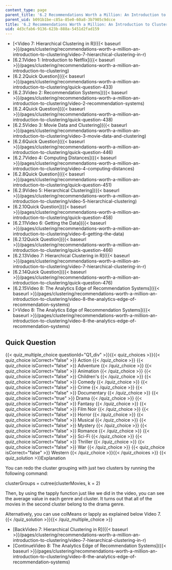 ```yaml
---
content_type: page
parent_title: '6.2 Recommendations Worth a Million: An Introduction to Clustering '
parent_uid: b091b1be-c85a-85e0-60a8-3b7905c9dcce
title: '6.2 Recommendations Worth a Million: An Introduction to Clustering '
uid: 4d3cfab6-9136-623b-888a-5451d2fad159
---
```


*   [<Video 7: Hierarchical Clustering in R]({{< baseurl >}}/pages/clustering/recommendations-worth-a-million-an-introduction-to-clustering/video-7-hierarchical-clustering-in-r)
*   [6.2.1Video 1: Introduction to Netflix]({{< baseurl >}}/pages/clustering/recommendations-worth-a-million-an-introduction-to-clustering)
*   [6.2.2Quick Question]({{< baseurl >}}/pages/clustering/recommendations-worth-a-million-an-introduction-to-clustering/quick-question-433)
*   [6.2.3Video 2: Recommendation Systems]({{< baseurl >}}/pages/clustering/recommendations-worth-a-million-an-introduction-to-clustering/video-2-recommendation-systems)
*   [6.2.4Quick Question]({{< baseurl >}}/pages/clustering/recommendations-worth-a-million-an-introduction-to-clustering/quick-question-438)
*   [6.2.5Video 3: Movie Data and Clustering]({{< baseurl >}}/pages/clustering/recommendations-worth-a-million-an-introduction-to-clustering/video-3-movie-data-and-clustering)
*   [6.2.6Quick Question]({{< baseurl >}}/pages/clustering/recommendations-worth-a-million-an-introduction-to-clustering/quick-question-446)
*   [6.2.7Video 4: Computing Distances]({{< baseurl >}}/pages/clustering/recommendations-worth-a-million-an-introduction-to-clustering/video-4-computing-distances)
*   [6.2.8Quick Question]({{< baseurl >}}/pages/clustering/recommendations-worth-a-million-an-introduction-to-clustering/quick-question-451)
*   [6.2.9Video 5: Hierarchical Clustering]({{< baseurl >}}/pages/clustering/recommendations-worth-a-million-an-introduction-to-clustering/video-5-hierarchical-clustering)
*   [6.2.10Quick Question]({{< baseurl >}}/pages/clustering/recommendations-worth-a-million-an-introduction-to-clustering/quick-question-458)
*   [6.2.11Video 6: Getting the Data]({{< baseurl >}}/pages/clustering/recommendations-worth-a-million-an-introduction-to-clustering/video-6-getting-the-data)
*   [6.2.12Quick Question]({{< baseurl >}}/pages/clustering/recommendations-worth-a-million-an-introduction-to-clustering/quick-question-466)
*   [6.2.13Video 7: Hierarchical Clustering in R]({{< baseurl >}}/pages/clustering/recommendations-worth-a-million-an-introduction-to-clustering/video-7-hierarchical-clustering-in-r)
*   [6.2.14Quick Question]({{< baseurl >}}/pages/clustering/recommendations-worth-a-million-an-introduction-to-clustering/quick-question-476)
*   [6.2.15Video 8: The Analytics Edge of Recommendation Systems]({{< baseurl >}}/pages/clustering/recommendations-worth-a-million-an-introduction-to-clustering/video-8-the-analytics-edge-of-recommendation-systems)
*   [\>Video 8: The Analytics Edge of Recommendation Systems]({{< baseurl >}}/pages/clustering/recommendations-worth-a-million-an-introduction-to-clustering/video-8-the-analytics-edge-of-recommendation-systems)

Quick Question
--------------

{{< quiz_multiple_choice questionId="Q1_div" >}}{{< quiz_choices >}}{{< quiz_choice isCorrect="false" >}}&nbsp;Action&nbsp;{{< /quiz_choice >}}
{{< quiz_choice isCorrect="false" >}}&nbsp;Adventure&nbsp;{{< /quiz_choice >}}
{{< quiz_choice isCorrect="false" >}}&nbsp;Animation&nbsp;{{< /quiz_choice >}}
{{< quiz_choice isCorrect="false" >}}&nbsp;Children's&nbsp;{{< /quiz_choice >}}
{{< quiz_choice isCorrect="false" >}}&nbsp;Comedy&nbsp;{{< /quiz_choice >}}
{{< quiz_choice isCorrect="false" >}}&nbsp;Crime&nbsp;{{< /quiz_choice >}}
{{< quiz_choice isCorrect="false" >}}&nbsp;Documentary&nbsp;{{< /quiz_choice >}}
{{< quiz_choice isCorrect="true" >}}&nbsp;Drama&nbsp;{{< /quiz_choice >}}
{{< quiz_choice isCorrect="false" >}}&nbsp;Fantasy&nbsp;{{< /quiz_choice >}}
{{< quiz_choice isCorrect="false" >}}&nbsp;Film Noir&nbsp;{{< /quiz_choice >}}
{{< quiz_choice isCorrect="false" >}}&nbsp;Horror&nbsp;{{< /quiz_choice >}}
{{< quiz_choice isCorrect="false" >}}&nbsp;Musical&nbsp;{{< /quiz_choice >}}
{{< quiz_choice isCorrect="false" >}}&nbsp;Mystery&nbsp;{{< /quiz_choice >}}
{{< quiz_choice isCorrect="false" >}}&nbsp;Romance&nbsp;{{< /quiz_choice >}}
{{< quiz_choice isCorrect="false" >}}&nbsp;Sci-Fi&nbsp;{{< /quiz_choice >}}
{{< quiz_choice isCorrect="false" >}}&nbsp;Thriller&nbsp;{{< /quiz_choice >}}
{{< quiz_choice isCorrect="false" >}}&nbsp;War&nbsp;{{< /quiz_choice >}}
{{< quiz_choice isCorrect="false" >}}&nbsp;Western&nbsp;{{< /quiz_choice >}}{{< /quiz_choices >}}
{{< quiz_solution >}}Explanation

You can redo the cluster grouping with just two clusters by running the following command:

clusterGroups = cutree(clusterMovies, k = 2)

Then, by using the tapply function just like we did in the video, you can see the average value in each genre and cluster. It turns out that all of the movies in the second cluster belong to the drama genre.

Alternatively, you can use colMeans or lapply as explained below Video 7.{{< /quiz_solution >}}{{< /quiz_multiple_choice >}}

*   [BackVideo 7: Hierarchical Clustering in R]({{< baseurl >}}/pages/clustering/recommendations-worth-a-million-an-introduction-to-clustering/video-7-hierarchical-clustering-in-r)
*   [ContinueVideo 8: The Analytics Edge of Recommendation Systems]({{< baseurl >}}/pages/clustering/recommendations-worth-a-million-an-introduction-to-clustering/video-8-the-analytics-edge-of-recommendation-systems)